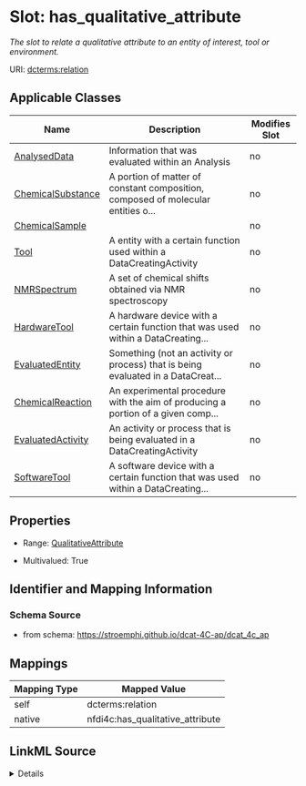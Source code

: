 

# Slot: has_qualitative_attribute


_The slot to relate a qualitative attribute to an entity of interest, tool or environment._





URI: [dcterms:relation](http://purl.org/dc/terms/relation)



<!-- no inheritance hierarchy -->





## Applicable Classes

| Name | Description | Modifies Slot |
| --- | --- | --- |
| [AnalysedData](AnalysedData.md) | Information that was evaluated within an Analysis |  no  |
| [ChemicalSubstance](ChemicalSubstance.md) | A portion of matter of constant composition, composed of molecular entities o... |  no  |
| [ChemicalSample](ChemicalSample.md) |  |  no  |
| [Tool](Tool.md) | A entity with a certain function used within a DataCreatingActivity |  no  |
| [NMRSpectrum](NMRSpectrum.md) | A set of chemical shifts obtained via NMR spectroscopy |  no  |
| [HardwareTool](HardwareTool.md) | A hardware device with a certain function that was used within a DataCreating... |  no  |
| [EvaluatedEntity](EvaluatedEntity.md) | Something (not an activity or process) that is being evaluated in a DataCreat... |  no  |
| [ChemicalReaction](ChemicalReaction.md) | An experimental procedure with the aim of producing a portion of a given comp... |  no  |
| [EvaluatedActivity](EvaluatedActivity.md) | An activity or process that is being evaluated in a DataCreatingActivity |  no  |
| [SoftwareTool](SoftwareTool.md) | A software device with a certain function that was used within a DataCreating... |  no  |







## Properties

* Range: [QualitativeAttribute](QualitativeAttribute.md)

* Multivalued: True





## Identifier and Mapping Information







### Schema Source


* from schema: https://stroemphi.github.io/dcat-4C-ap/dcat_4c_ap




## Mappings

| Mapping Type | Mapped Value |
| ---  | ---  |
| self | dcterms:relation |
| native | nfdi4c:has_qualitative_attribute |




## LinkML Source

<details>
```yaml
name: has_qualitative_attribute
description: The slot to relate a qualitative attribute to an entity of interest,
  tool or environment.
from_schema: https://stroemphi.github.io/dcat-4C-ap/dcat_4c_ap
rank: 1000
slot_uri: dcterms:relation
alias: has_qualitative_attribute
domain_of:
- EvaluatedEntity
- EvaluatedActivity
- Tool
range: QualitativeAttribute
multivalued: true
inlined: true
inlined_as_list: true

```
</details>